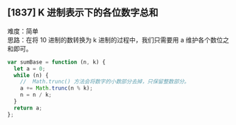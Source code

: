 ## [1837] K 进制表示下的各位数字总和

难度：简单  
思路：在将 10 进制的数转换为 k 进制的过程中，我们只需要用 a 维护各个数位之和即可。

```javascript
var sumBase = function (n, k) {
  let a = 0;
  while (n) {
    //  Math.trunc() 方法会将数字的小数部分去掉，只保留整数部分。
    a += Math.trunc(n % k);
    n = n / k;
  }
  return a;
};
```
